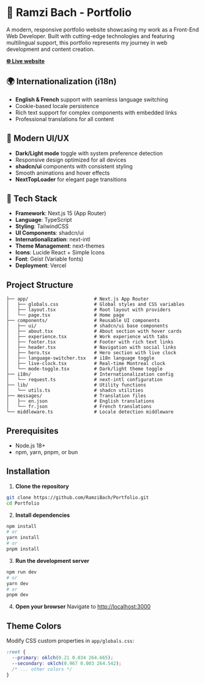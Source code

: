# 🐉 Ramzi Bach - Portfolio

A modern, responsive portfolio website showcasing my work as a Front-End Web Developer. Built with cutting-edge technologies and featuring multilingual support, this portfolio represents my journey in web development and content creation.

**[🌐 Live website](https://ramzibach.dev)**

## 🌍 Internationalization (i18n)

- **English & French** support with seamless language switching
- Cookie-based locale persistence
- Rich text support for complex components with embedded links
- Professional translations for all content

## 🎨 Modern UI/UX

- **Dark/Light mode** toggle with system preference detection
- Responsive design optimized for all devices
- **shadcn/ui** components with consistent styling
- Smooth animations and hover effects
- **NextTopLoader** for elegant page transitions

## 🚀 Tech Stack

- **Framework**: Next.js 15 (App Router)
- **Language**: TypeScript
- **Styling**: TailwindCSS
- **UI Components**: shadcn/ui
- **Internationalization**: next-intl
- **Theme Management**: next-themes
- **Icons**: Lucide React + Simple Icons
- **Font**: Geist (Variable fonts)
- **Deployment**: Vercel

## Project Structure

```
├── app/                        # Next.js App Router
│   ├── globals.css             # Global styles and CSS variables
│   ├── layout.tsx              # Root layout with providers
│   └── page.tsx                # Home page
├── components/                 # Reusable UI components
│   ├── ui/                     # shadcn/ui base components
│   ├── about.tsx               # About section with hover cards
│   ├── experience.tsx          # Work experience with tabs
│   ├── footer.tsx              # Footer with rich text links
│   ├── header.tsx              # Navigation with social links
│   ├── hero.tsx                # Hero section with live clock
│   ├── language-switcher.tsx   # i18n language toggle
│   ├── live-clock.tsx          # Real-time Montreal clock
│   └── mode-toggle.tsx         # Dark/light theme toggle
├── i18n/                       # Internationalization config
│   └── request.ts              # next-intl configuration
├── lib/                        # Utility functions
│   └── utils.ts                # shadcn utilities
├── messages/                   # Translation files
│   ├── en.json                 # English translations
│   └── fr.json                 # French translations
└── middleware.ts               # Locale detection middleware
```

## Prerequisites

- Node.js 18+
- npm, yarn, pnpm, or bun

## Installation

1. **Clone the repository**

```bash
git clone https://github.com/RamziBach/Portfolio.git
cd Portfolio
```

2. **Install dependencies**

```bash
npm install
# or
yarn install
# or
pnpm install
```

3. **Run the development server**

```bash
npm run dev
# or
yarn dev
# or
pnpm dev
```

4. **Open your browser**
   Navigate to [http://localhost:3000](http://localhost:3000)

## Theme Colors

Modify CSS custom properties in `app/globals.css`:

```css
:root {
  --primary: oklch(0.21 0.034 264.665);
  --secondary: oklch(0.967 0.003 264.542);
  /* ... other colors */
}
```
